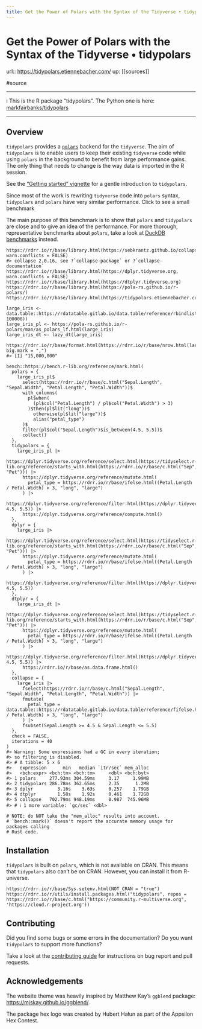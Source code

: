 ```yaml
---
title: Get the Power of Polars with the Syntax of the Tidyverse • tidypolars
---
```


# Get the Power of Polars with the Syntax of the Tidyverse • tidypolars

url:: https://tidypolars.etiennebacher.com/
up: [[sources]]

#source

---

ℹ️ This is the R package “tidypolars”. The Python one is here: [markfairbanks/tidypolars](https://github.com/markfairbanks/tidypolars)

---

## Overview

`tidypolars` provides a [`polars`](https://rpolars.github.io/) backend for the `tidyverse`. The aim of `tidypolars` is to enable users to keep their existing `tidyverse` code while using `polars` in the background to benefit from large performance gains. The only thing that needs to change is the way data is imported in the R session.

See the [“Getting started” vignette](https://tidypolars.etiennebacher.com/articles/tidypolars) for a gentle introduction to `tidypolars`.

Since most of the work is rewriting `tidyverse` code into `polars` syntax, `tidypolars` and `polars` have very similar performance.
Click to see a small benchmark

The main purpose of this benchmark is to show that `polars` and `tidypolars` are close and to give an idea of the performance. For more thorough, representative benchmarks about `polars`, take a look at [DuckDB benchmarks](https://duckdblabs.github.io/db-benchmark/) instead.  

    https://rdrr.io/r/base/library.html(https://sebkrantz.github.io/collapse/, warn.conflicts = FALSE)
    #> collapse 2.0.16, see ?`collapse-package` or ?`collapse-documentation`
    https://rdrr.io/r/base/library.html(https://dplyr.tidyverse.org, warn.conflicts = FALSE)
    https://rdrr.io/r/base/library.html(https://dtplyr.tidyverse.org)
    https://rdrr.io/r/base/library.html(https://pola-rs.github.io/r-polars/)
    https://rdrr.io/r/base/library.html(https://tidypolars.etiennebacher.com)

    large_iris <- data.table::https://rdatatable.gitlab.io/data.table/reference/rbindlist.html(https://rdrr.io/r/base/rep.html(https://rdrr.io/r/base/list.html(iris), 100000))
    large_iris_pl <- https://pola-rs.github.io/r-polars/man/as_polars_lf.html(large_iris)
    large_iris_dt <- lazy_dt(large_iris)

    https://rdrr.io/r/base/format.html(https://rdrr.io/r/base/nrow.html(large_iris), big.mark = ",")
    #> [1] "15,000,000"

    bench::https://bench.r-lib.org/reference/mark.html(
      polars = {
        large_iris_pl$
          select(https://rdrr.io/r/base/c.html("Sepal.Length", "Sepal.Width", "Petal.Length", "Petal.Width"))$
          with_columns(
            pl$when(
              (pl$col("Petal.Length") / pl$col("Petal.Width") > 3)
            )$then(pl$lit("long"))$
              otherwise(pl$lit("large"))$
              alias("petal_type")
          )$
          filter(pl$col("Sepal.Length")$is_between(4.5, 5.5))$
          collect()
      },
      tidypolars = {
        large_iris_pl |>
          https://dplyr.tidyverse.org/reference/select.html(https://tidyselect.r-lib.org/reference/starts_with.html(https://rdrr.io/r/base/c.html("Sep", "Pet"))) |>
          https://dplyr.tidyverse.org/reference/mutate.html(
            petal_type = https://rdrr.io/r/base/ifelse.html((Petal.Length / Petal.Width) > 3, "long", "large")
          ) |> 
          https://dplyr.tidyverse.org/reference/filter.html(https://dplyr.tidyverse.org/reference/between.html(Sepal.Length, 4.5, 5.5)) |> 
          https://dplyr.tidyverse.org/reference/compute.html()
      },
      dplyr = {
        large_iris |>
          https://dplyr.tidyverse.org/reference/select.html(https://tidyselect.r-lib.org/reference/starts_with.html(https://rdrr.io/r/base/c.html("Sep", "Pet"))) |>
          https://dplyr.tidyverse.org/reference/mutate.html(
            petal_type = https://rdrr.io/r/base/ifelse.html((Petal.Length / Petal.Width) > 3, "long", "large")
          ) |>
          https://dplyr.tidyverse.org/reference/filter.html(https://dplyr.tidyverse.org/reference/between.html(Sepal.Length, 4.5, 5.5))
      },
      dtplyr = {
        large_iris_dt |>
          https://dplyr.tidyverse.org/reference/select.html(https://tidyselect.r-lib.org/reference/starts_with.html(https://rdrr.io/r/base/c.html("Sep", "Pet"))) |>
          https://dplyr.tidyverse.org/reference/mutate.html(
            petal_type = https://rdrr.io/r/base/ifelse.html((Petal.Length / Petal.Width) > 3, "long", "large")
          ) |>
          https://dplyr.tidyverse.org/reference/filter.html(https://dplyr.tidyverse.org/reference/between.html(Sepal.Length, 4.5, 5.5)) |> 
          https://rdrr.io/r/base/as.data.frame.html()
      },
      collapse = {
        large_iris |>
          fselect(https://rdrr.io/r/base/c.html("Sepal.Length", "Sepal.Width", "Petal.Length", "Petal.Width")) |>
          fmutate(
            petal_type = data.table::https://rdatatable.gitlab.io/data.table/reference/fifelse.html((Petal.Length / Petal.Width) > 3, "long", "large")
          ) |>
          fsubset(Sepal.Length >= 4.5 & Sepal.Length <= 5.5)
      },
      check = FALSE,
      iterations = 40
    )
    #> Warning: Some expressions had a GC in every iteration;
    #> so filtering is disabled.
    #> # A tibble: 5 × 6
    #>   expression      min   median `itr/sec` mem_alloc
    #>   <bch:expr> <bch:tm> <bch:tm>     <dbl> <bch:byt>
    #> 1 polars     277.93ms 304.59ms     3.17     1.99MB
    #> 2 tidypolars 286.78ms 362.65ms     2.35      1.2MB
    #> 3 dplyr         3.16s    3.63s     0.257    1.79GB
    #> 4 dtplyr        1.58s    1.92s     0.461    1.72GB
    #> 5 collapse   702.79ms 948.19ms     0.987  745.96MB
    #> # ℹ 1 more variable: `gc/sec` <dbl>

    # NOTE: do NOT take the "mem_alloc" results into account.
    # `bench::mark()` doesn't report the accurate memory usage for packages calling
    # Rust code.
## Installation

`tidypolars` is built on `polars`, which is not available on CRAN. This means that `tidypolars` also can’t be on CRAN. However, you can install it from R-universe.  

    https://rdrr.io/r/base/Sys.setenv.html(NOT_CRAN = "true")
    https://rdrr.io/r/utils/install.packages.html("tidypolars", repos = https://rdrr.io/r/base/c.html("https://community.r-multiverse.org", 'https://cloud.r-project.org'))
## Contributing

Did you find some bugs or some errors in the documentation? Do you want `tidypolars` to support more functions?

Take a look at the [contributing guide](https://tidypolars.etiennebacher.com/contributing) for instructions on bug report and pull requests.  

## Acknowledgements

The website theme was heavily inspired by Matthew Kay’s `ggblend` package: <https://mjskay.github.io/ggblend/>.

The package hex logo was created by Hubert Hałun as part of the Appsilon Hex Contest.
